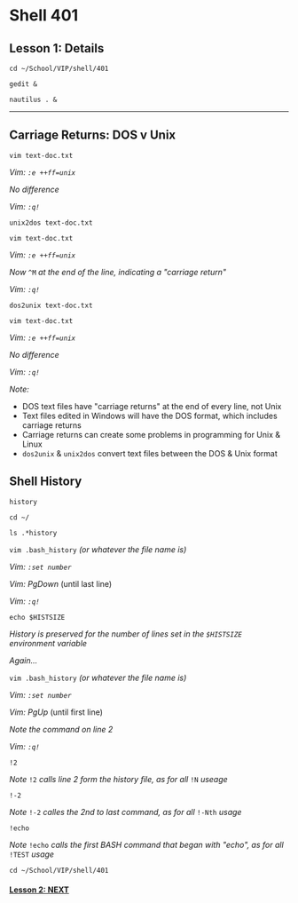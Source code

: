 # Shell 401
## Lesson 1: Details

`cd ~/School/VIP/shell/401`

`gedit &`

`nautilus . &`

___

## Carriage Returns: DOS v Unix

`vim text-doc.txt`

*Vim: `:e ++ff=unix`*

*No difference*

*Vim: `:q!`*

`unix2dos text-doc.txt`

`vim text-doc.txt`

*Vim: `:e ++ff=unix`*

*Now* `^M` *at the end of the line, indicating a "carriage return"*

*Vim: `:q!`*

`dos2unix text-doc.txt`

`vim text-doc.txt`

*Vim: `:e ++ff=unix`*

*No difference*

*Vim: `:q!`*

*Note:*
- DOS text files have "carriage returns" at the end of every line, not Unix
- Text files edited in Windows will have the DOS format, which includes carriage returns
- Carriage returns can create some problems in programming for Unix & Linux
- `dos2unix` & `unix2dos` convert text files between the DOS & Unix format

## Shell History

`history`

`cd ~/`

`ls .*history`

`vim .bash_history` *(or whatever the file name is)*

*Vim: `:set number`*

*Vim: PgDown* (until last line)

*Vim: `:q!`*

`echo $HISTSIZE`

*History is preserved for the number of lines set in the `$HISTSIZE` environment variable*

*Again...*

`vim .bash_history` *(or whatever the file name is)*

*Vim: `:set number`*

*Vim: PgUp* (until first line)

*Note the command on line 2*

*Vim: `:q!`*

`!2`

*Note* `!2` *calls line 2 form the history file, as for all* `!N` *useage*

`!-2`

*Note* `!-2` *calles the 2nd to last command, as for all* `!-Nth` *usage*

`!echo`

*Note* `!echo` *calls the first BASH command that began with "echo", as for all* `!TEST` *usage*

`cd ~/School/VIP/shell/401`

#### [Lesson 2: NEXT](https://github.com/inkVerb/vip/blob/master/401-shell/Lesson-02.md)
